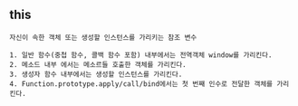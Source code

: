 ## this

    자신이 속한 객체 또는 생성할 인스턴스를 가리키는 참조 변수

    1. 일반 함수(중첩 함수, 콜백 함수 포함) 내부에서는 전역객체 window를 가리킨다.
    2. 메소드 내부 에서는 메소르들 호출한 객체를 가리킨다.
    3. 생성자 함수 내부에서는 생성할 인스턴스를 가리킨다.
    4. Function.prototype.apply/call/bind에서는 첫 번째 인수로 전달한 객체를 가리킨다.

